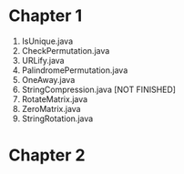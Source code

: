 Chapter 1
=========
1. IsUnique.java
2. CheckPermutation.java
3. URLify.java
4. PalindromePermutation.java
5. OneAway.java
6. StringCompression.java [NOT FINISHED]
7. RotateMatrix.java
8. ZeroMatrix.java
9. StringRotation.java

Chapter 2
=========
